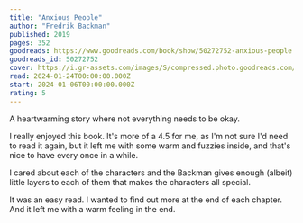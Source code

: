 ```yaml
---
title: "Anxious People"
author: "Fredrik Backman"
published: 2019
pages: 352
goodreads: https://www.goodreads.com/book/show/50272752-anxious-people
goodreads_id: 50272752
cover: https://i.gr-assets.com/images/S/compressed.photo.goodreads.com/books/1620425700l/50272752._SX315_.jpg
read: 2024-01-24T00:00:00.000Z
start: 2024-01-06T00:00:00.000Z
rating: 5
---
```


A heartwarming story where not everything needs to be okay.

I really enjoyed this book. It's more of a 4.5 for me, as I'm not sure I'd need to read it again, but it left me with some warm and fuzzies inside, and that's nice to have every once in a while. 

I cared about each of the characters and the Backman gives enough (albeit) little layers to each of them that makes the characters all special. 

It was an easy read. I wanted to find out more at the end of each chapter. And it left me with a warm feeling in the end.
